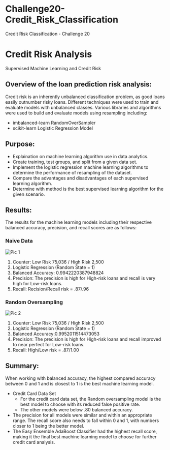 # Challenge20-Credit_Risk_Classification
Credit Risk Classification - Challenge 20


# Credit Risk Analysis
Supervised Machine Learning and Credit Risk

## Overview of the loan prediction risk analysis:   
Credit risk is an inherently unbalanced classification problem, as good loans easily outnumber risky loans. Different techniques were used to train and evaluate models with unbalanced classes. Various libraries and algorithms were used to build and evaluate models using resampling including: 
* imbalanced-learn RandomOverSampler
* scikit-learn Logistic Regression Model

## Purpose: 
* Explaination on machine learning algorithm use in data analytics.
* Create training, test groups, and split from a given data set.
* Implement the logistic regression machine learning algorithms to determine the performance of resampling of the dataset.
* Compare the advantages and disadvantages of each supervised learning algorithm.
* Determine with method is the best supervised learning algorithm for the given scenario.

## Results:
The results for the machine learning models including their respective balanced accuracy, precision, and recall scores are as follows:      

### Naive Data
![Pic 1]( )     
1. Counter: Low Risk 75,036 / High Risk 2,500
2. Logistic Regression (Random State = 1)
3. Balanced Accuracy: 0.9942220387948824
4. Precision: The precision is high for High-risk loans and recall is very high for Low-risk loans.
5. Recall: Recision/Recall risk = .87/.96

### Random Oversampling
![Pic 2]( )     
1. Counter: Low Risk 75,036 / High Risk 2,500
2. Logistic Regression (Random State = 1)
3. Balanced Accuracy:0.9952011514473053
4. Precision: The precision is high for High-risk loans and recall improved to near perfect for Low-risk loans.
5. Recall: High/Low risk = .87/1.00


## Summary:
When working with balanced accuracy, the highest compared accuracy between 0 and 1 and is closest to 1 is the best machine learning model.  
* Credit Card Data Set
  * For the credit card data set, the Random oversampling model is the best model to choose with its reduced false positive rate.  
  * The other models were below .80 balanced accuracy.  
* The precision for all models were similar and within an appropriate range.  The recall score also needs to fall within 0 and 1, with numbers closer to 1 being the better model.  
* The Easy Ensemble AdaBoost Classifier had the highest recall score, making it the final best machine learning model to choose for further credit card analysis.   
